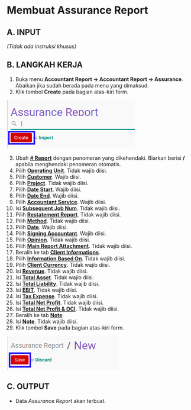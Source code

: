 # Membuat Assurance Report

## A. INPUT

*(Tidak ada instruksi khusus)*

## B. LANGKAH KERJA

1. Buka menu **Accountant Report -> Accountant Report -> Assurance**. Abaikan jika sudah berada pada menu yang dimaksud.
2. Klik tombol **Create** pada bagian atas-kiri form.

![](../../img/assurance-report/tombol-create.png)

3. Ubah **[# Report](./penjelasan.md#field-no-report)** dengan penomeran yang dikehendaki. Biarkan berisi **/** apabila menghendaki penomeran otomatis.
4. Pilih **[Operating Unit](./penjelasan.md#field-operating-unit)**. Tidak wajib diisi.
5. Pilih **[Customer](./penjelasan.md#field-customer)**. Wajib diisi.
6. Pilih **[Project](./penjelasan.md#field-project)**. Tidak wajib diisi.
7. Pilih **[Date Start](./penjelasan.md#field-date-start)**. Wajib diisi.
8. Pilih **[Date End](./penjelasan.md#field-date-end)**. Wajib diisi.
9. Pilih **[Accountant Service](./penjelasan.md#field-accountant-service)**. Wajib diisi.
10. Isi **[Subsequent Job Num](./penjelasan.md#field-subsequent-job)**. Tidak wajib diisi.
11. Pilih **[Restatement Report](./penjelasan.md#field-restatement-report)**. Tidak wajib diisi.
12. Pilih **[Method](./penjelasan.md#field-method)**. Tidak wajib diisi.
13. Pilih **[Date](./penjelasan.md#field-date)**. Wajib diisi.
14. Pilih **[Signing Accountant](./penjelasan.md#field-signing-accountant)**. Wajib diisi.
15. Pilih **[Opinion](./penjelasan.md#field-opinion)**. Tidak wajib diisi.
16. Pilih **[Main Report Attachment](./penjelasan.md#field-main-report-attachment)**. Tidak wajib diisi.
17. Beralih ke tab **[Client Informations](./penjelasan.md#tab-client-informations)**.
18. Pilih **[Information Based On](./penjelasan.md#field-information-based-on)**. Tidak wajib diisi.
19. Pilih **[Client Currency](./penjelasan.md#field-client-currency)**. Tidak wajib diisi.
20. Isi **[Revenue](./penjelasan.md#field-revenue)**. Tidak wajib diisi.
21. Isi **[Total Asset](./penjelasan.md#field-total-asset)**. Tidak wajib diisi.
22. Isi **[Total Liability](./penjelasan.md#field-total-liability)**. Tidak wajib diisi.
23. Isi **[EBIT](./penjelasan.md#field-ebit)**. Tidak wajib diisi.
24. Isi **[Tax Expense](./penjelasan.md#field-tax-expense)**. Tidak wajib diisi.
25. Isi **[Total Net Profit](./penjelasan.md#field-total-net-profit)**. Tidak wajib diisi.
26. Isi **[Total Net Profit & OCI](./penjelasan.md#field-total-net-profit-oci)**. Tidak wajib diisi.
27. Beralih ke tab **[Note](./penjelasan.md#tab-note)**.
28. Isi **[Note](./penjelasan.md#field-note)**. Tidak wajib diisi.
29. Klik tombol **Save** pada bagian atas-kiri form.

![](../../img/assurance-report/tombol-simpan.png)

## C. OUTPUT

* Data *Assurance Report* akan terbuat.
